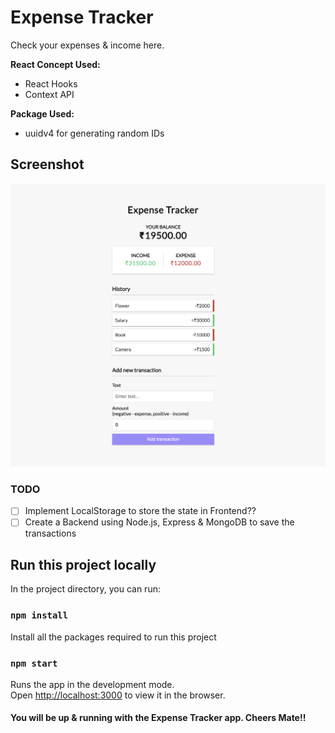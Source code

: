 # Expense Tracker

Check your expenses & income here.

**React Concept Used:**

- React Hooks
- Context API

**Package Used:**

- uuidv4 for generating random IDs

## Screenshot

![Expense Tracker Screenshot](src/ExpenseTracker.png)

### TODO

- [ ] Implement LocalStorage to store the state in Frontend??
- [ ] Create a Backend using Node.js, Express & MongoDB to save the transactions

## Run this project locally

In the project directory, you can run:

### `npm install`

Install all the packages required to run this project

### `npm start`

Runs the app in the development mode.\
Open [http://localhost:3000](http://localhost:3000) to view it in the browser.

#### You will be up & running with the Expense Tracker app. Cheers Mate!!

